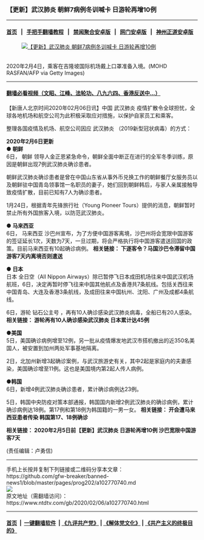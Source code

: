 ### 【更新】武汉肺炎 朝鲜7病例冬训喊卡 日游轮再增10例
------------------------

#### [首页](https://github.com/gfw-breaker/banned-news1/blob/master/README.md) &nbsp;&nbsp;|&nbsp;&nbsp; [手把手翻墙教程](https://github.com/gfw-breaker/guides/wiki) &nbsp;&nbsp;|&nbsp;&nbsp; [禁闻聚合安卓版](https://github.com/gfw-breaker/bn-android) &nbsp;&nbsp;|&nbsp;&nbsp; [网门安卓版](https://github.com/oGate2/oGate) &nbsp;&nbsp;|&nbsp;&nbsp; [神州正道安卓版](https://github.com/SzzdOgate/update) 



<div><div class="featured_image">
 <a href="https://i.ntdtv.com/assets/uploads/2020/02/GettyImages-1198472417.jpg" target="_blank">
  <figure>
   <img alt="【更新】武汉肺炎 朝鲜7病例冬训喊卡 日游轮再增10例" src="https://i.ntdtv.com/assets/uploads/2020/02/GettyImages-1198472417-800x450.jpg"/>
  </figure><br/>
 </a>
 <span class="caption">
  2020年2月4日，乘客在吉隆坡国际机场戴上口罩准备入境。(MOHD RASFAN/AFP via Getty Images)
 </span>
</div>
</div><hr/>

#### [翻墙必看视频（文昭、江峰、法轮功、八九六四、香港反送中...）](https://github.com/gfw-breaker/banned-news1/blob/master/pages/link3.md)

<div><div class="post_content" itemprop="articleBody">
 <p>
  【新唐人北京时间2020年02月06日讯】中国
  <ok href="https://www.ntdtv.com/gb/武汉肺炎.htm">
   武汉肺炎
  </ok>
  疫情扩散令全球担忧，全球各地机场和航空公司为此积极采取应对措施，以保护自家员工和乘客。
 </p>
 <p>
  整理各国疫情及机场、航空公司因应
  <ok href="https://www.ntdtv.com/gb/武汉肺炎.htm">
   武汉肺炎
  </ok>
  （2019新型冠状病毒）的方式：
 </p>
 <p>
  <strong>
   2020年2月6日更新
  </strong>
  <br/>
  <strong>
   ●
   <ok href="https://www.ntdtv.com/gb/朝鲜.htm">
    朝鲜
   </ok>
  </strong>
  <br/>
  6日，
  <ok href="https://www.ntdtv.com/gb/朝鲜.htm">
   朝鲜
  </ok>
  领导人金正恩紧急命令，朝鲜全面中断正在进行的全军冬季训练，原因是朝鲜出现7例武汉肺炎确诊患者。
 </p>
 <p>
  朝鲜武汉肺炎确诊患者是曾在中国山东省从事外币兑换工作的朝鲜餐厅女服务员以及朝鲜驻中国青岛领事馆一名职员的妻子，她们回到朝鲜韩后，与家人亲属接触导致疫情扩散，目前已知有7人为确诊患者。
 </p>
 <p>
  1月24日，根据青年先锋旅行社（Young Pioneer Tours）提供的消息，朝鲜暂时禁止所有外国旅客入境，以防范武汉肺炎。
 </p>
 <p>
  <strong>
   ●
   <ok href="https://www.ntdtv.com/gb/马来西亚.htm">
    马来西亚
   </ok>
  </strong>
  <br/>
  6日，
  <ok href="https://www.ntdtv.com/gb/马来西亚.htm">
   马来西亚
  </ok>
  沙巴州宣布，为了方便中国游客离境，沙巴州将会宽限中国游客的签证延长1次，天数为7天，一旦过期，将会严格执行将中国游客遣送回国的政策。目前马来西亚有10起确诊病例。
  <b>
   相关链接：
   <ok href="https://www.ntdtv.com/gb/2020/02/06/a102770640.html">
    下逐客令？马国沙巴令滞留中国游客7天内离境否则遣送
   </ok>
  </b>
 </p>
 <p>
  <strong>
   ●
   <ok href="https://www.ntdtv.com/gb/日本.htm">
    日本
   </ok>
  </strong>
  <br/>
  <ok href="https://www.ntdtv.com/gb/日本.htm">
   日本
  </ok>
  全日空（All Nippon Airways）除已暂停飞日本成田机场往来中国武汉机场航班，6日，决定再暂时停飞往来中国其他航点及香港共7条航线。包括关西往来中国青岛、大连及香港3条航线，及成田往来中国杭州、沈阳、广州及成都4条航线。
 </p>
 <p>
  6日，游轮
  <ok href="https://www.ntdtv.com/gb/钻石公主号.htm">
   钻石公主号
  </ok>
  ，再有10人确诊感染武汉肺炎病毒，全船已有20人感染。
  <b>
   相关链接：
   <ok href="https://www.ntdtv.com/gb/2020/02/06/a102770476.html">
    游轮再有10人确诊感染武汉肺炎 日本累计达45例
   </ok>
  </b>
 </p>
 <p>
  <strong>
   ●美国
  </strong>
  <br/>
  5日，美国确诊病例增至12例，另一批从疫情爆发地武汉市搭机撤出的近350名美国人，被安置到加州两处军事基地隔离。
 </p>
 <p>
  2日，北加州新增3起确诊案例，与武汉旅游史有关，其中2起是家庭内的夫妻感染，美国确诊增至11例。这也是美国境内第2起人传人病例。
 </p>
 <p>
  <strong>
   ●韩国
  </strong>
  <br/>
  6日，新增4例武汉肺炎确诊患者，累计确诊病例达23例。
 </p>
 <p>
  5日，韩国中央防疫对策本部通报，韩国国内新增2例武汉肺炎的确诊病例，累计确诊病例达18例。第17例和第18例为韩国籍的一男一女。
  <b>
   相关链接：
   <ok href="https://www.ntdtv.com/gb/2020/02/05/a102769600.html">
    开会遭马来西亚患者传染 韩国第17、18例确诊
   </ok>
  </b>
 </p>
 <p>
  <b>
   相关链接：
   <ok href="https://www.ntdtv.com/gb/2020/01/23/a102758911.html">
    2020年2月5日前【更新】武汉肺炎 日游轮再增10例 沙巴宽限中国游客7天
   </ok>
  </b>
 </p>
 <p>
  (责任编辑：卢勇信)
 </p>
 <div class="single_ad">
 </div>
</div>
</div>
<hr/>
手机上长按并复制下列链接或二维码分享本文章：<br/>
https://github.com/gfw-breaker/banned-news1/blob/master/pages/prog202/a102770740.md <br/>
<a href='https://github.com/gfw-breaker/banned-news1/blob/master/pages/prog202/a102770740.md'><img src='https://github.com/gfw-breaker/banned-news1/blob/master/pages/prog202/a102770740.md.png'/></a> <br/>
原文地址（需翻墙访问）：https://www.ntdtv.com/gb/2020/02/06/a102770740.html


------------------------
#### [首页](https://github.com/gfw-breaker/banned-news1/blob/master/README.md) &nbsp;|&nbsp; [一键翻墙软件](https://github.com/gfw-breaker/nogfw/blob/master/README.md) &nbsp;| [《九评共产党》](https://github.com/gfw-breaker/9ping.md/blob/master/README.md#九评之一评共产党是什么) | [《解体党文化》](https://github.com/gfw-breaker/jtdwh.md/blob/master/README.md) | [《共产主义的终极目的》](https://github.com/gfw-breaker/gczydzjmd.md/blob/master/README.md)


<img src='http://gfw-breaker.win/banned-news/pages/prog202/a102770740.md' width='0px' height='0px'/>